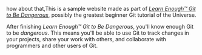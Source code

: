 how about that,This is a sample website made as part of [*Learn Enough™ Git to Be
Dangerous*](http://learnenough.com/git-tutorial), possibly the greatest
beginner Git tutorial of the Universe.

After finishing *Learn Enough™ Git to Be Dangerous*, you'll know enough Git
to be *dangerous*. This means you'll be able to use Git to track changes in
your projects, share your work with others, and collaborate
with programmers and other users of Git.
